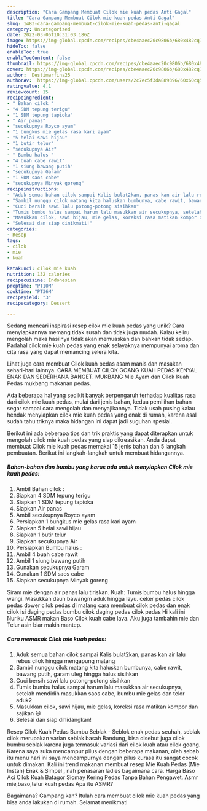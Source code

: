 ```yaml
---
description: "Cara Gampang Membuat Cilok mie kuah pedas Anti Gagal"
title: "Cara Gampang Membuat Cilok mie kuah pedas Anti Gagal"
slug: 1483-cara-gampang-membuat-cilok-mie-kuah-pedas-anti-gagal
category: Uncategorized
date: 2022-03-05T10:31:03.186Z
image: https://img-global.cpcdn.com/recipes/cbe4aaec20c9806b/680x482cq70/cilok-mie-kuah-pedas-foto-resep-utama.jpg
hideToc: false
enableToc: true
enableTocContent: false
thumbnail: https://img-global.cpcdn.com/recipes/cbe4aaec20c9806b/680x482cq70/cilok-mie-kuah-pedas-foto-resep-utama.jpg
cover: https://img-global.cpcdn.com/recipes/cbe4aaec20c9806b/680x482cq70/cilok-mie-kuah-pedas-foto-resep-utama.jpg
author:  Destimarfina25
authorAv:  https://img-global.cpcdn.com/users/2c7ec5f3da889396/60x60cq50/avatar.jpg
ratingvalue: 4.1
reviewcount: 15
recipeingredient:
- " Bahan cilok "
- "4 SDM tepung terigu"
- "1 SDM tepung tapioka"
- " Air panas"
- "secukupnya Royco ayam"
- "1 bungkus mie gelas rasa kari ayam"
- "5 helai sawi hijau"
- "1 butir telur"
- "secukupnya Air"
- " Bumbu halus "
- "4 buah cabe rawit"
- "1 siung bawang putih"
- "secukupnya Garam"
- "1 SDM saos cabe"
- "secukupnya Minyak goreng"
recipeinstructions:
- "Aduk semua bahan cilok sampai Kalis bulat2kan, panas kan air lalu rebus cilok hingga mengapung matang"
- "Sambil nunggu cilok matang kita haluskan bumbunya, cabe rawit, bawang putih, garam uleg hingga halus sisihkan"
- "Cuci bersih sawi lalu potong-potong sisihkan"
- "Tumis bumbu halus sampai harum lalu masukkan air secukupnya, setelah mendidih masukkan saos cabe, bumbu mie gelas dan telor aduk2"
- "Masukkan cilok, sawi hijau, mie gelas, koreksi rasa matikan kompor dan sajikan 😃"
- "Selesai dan siap dinikmati!"
categories:
- Resep
tags:
- cilok
- mie
- kuah

katakunci: cilok mie kuah 
nutrition: 132 calories
recipecuisine: Indonesian
preptime: "PT10M"
cooktime: "PT36M"
recipeyield: "3"
recipecategory: Dessert

---
```



Sedang mencari inspirasi resep cilok mie kuah pedas yang unik? Cara menyiapkannya memang tidak susah dan tidak juga mudah. Kalau keliru mengolah maka hasilnya tidak akan memuaskan dan bahkan tidak sedap. Padahal cilok mie kuah pedas yang enak selayaknya mempunyai aroma dan cita rasa yang dapat memancing selera kita.


Lihat juga cara membuat Cilok kuah pedas asam manis dan masakan sehari-hari lainnya. CARA MEMBUAT CILOK GOANG KUAH PEDAS KENYAL ENAK DAN SEDERHANA BANGET. MUKBANG Mie Ayam dan Cilok Kuah Pedas mukbang makanan pedas.

Ada beberapa hal yang sedikit banyak berpengaruh terhadap kualitas rasa dari cilok mie kuah pedas, mulai dari jenis bahan, kedua pemilihan bahan segar sampai cara mengolah dan menyajikannya. Tidak usah pusing kalau hendak menyiapkan cilok mie kuah pedas yang enak di rumah, karena asal sudah tahu triknya maka hidangan ini dapat jadi suguhan spesial.


Berikut ini ada beberapa tips dan trik praktis yang dapat diterapkan untuk mengolah cilok mie kuah pedas yang siap dikreasikan. Anda dapat membuat Cilok mie kuah pedas memakai 15 jenis bahan dan 5 langkah pembuatan. Berikut ini langkah-langkah untuk membuat hidangannya.

<!--inarticleads1-->

##### Bahan-bahan dan bumbu yang harus ada untuk menyiapkan Cilok mie kuah pedas:

1. Ambil  Bahan cilok :
1. Siapkan 4 SDM tepung terigu
1. Siapkan 1 SDM tepung tapioka
1. Siapkan  Air panas
1. Ambil secukupnya Royco ayam
1. Persiapkan 1 bungkus mie gelas rasa kari ayam
1. Siapkan 5 helai sawi hijau
1. Siapkan 1 butir telur
1. Siapkan secukupnya Air
1. Persiapkan  Bumbu halus :
1. Ambil 4 buah cabe rawit
1. Ambil 1 siung bawang putih
1. Gunakan secukupnya Garam
1. Gunakan 1 SDM saos cabe
1. Siapkan secukupnya Minyak goreng


Siram mie dengan air panas lalu tiriskan. Kuah: Tumis bumbu halus hingga wangi. Masukkan daun bawangm aduk hingga layu. ceker pedas cilok pedas dower cilok pedas di malang cara membuat cilok pedas dan enak cilok isi daging pedas bumbu cilok daging pedas cilok pedas Hi kali ini Nuriku ASMR makan Baso Cilok kuah cabe lava. Aku juga tambahin mie dan Telur asin biar makin mantep. 

<!--inarticleads2-->

##### Cara memasak Cilok mie kuah pedas:

1. Aduk semua bahan cilok sampai Kalis bulat2kan, panas kan air lalu rebus cilok hingga mengapung matang
1. Sambil nunggu cilok matang kita haluskan bumbunya, cabe rawit, bawang putih, garam uleg hingga halus sisihkan
1. Cuci bersih sawi lalu potong-potong sisihkan
1. Tumis bumbu halus sampai harum lalu masukkan air secukupnya, setelah mendidih masukkan saos cabe, bumbu mie gelas dan telor aduk2
1. Masukkan cilok, sawi hijau, mie gelas, koreksi rasa matikan kompor dan sajikan 😃
1. Selesai dan siap dihidangkan!

Resep Cilok Kuah Pedas Bumbu Seblak - Seblok enak pedas seuhah, seblak cilok merupakan varian seblak basah Bandung, bisa disebut juga cilok bumbu seblak karena juga termasuk variasi dari cilok kuah atau cilok goang. Karena saya suka mencampur pilus dengan beberapa makanan, oleh sebab itu menu hari ini saya mencampurnya dengan pilus kurasa itu sangat cocok untuk dimakan. Kali ini trend makanan membuat resep Mie Kuah Pedas (Mie Instan) Enak &amp; Simpel , nah penasaran ladies bagaimana cara. Harga Baso Aci Cilok Kuah Batagor Siomay Kering Pedas Tanpa Bahan Pengawet. Asmr mie,baso,telur kuah pedas Apa itu ASMR? 

Bagaimana? Gampang kan? Itulah cara membuat cilok mie kuah pedas yang bisa anda lakukan di rumah. Selamat menikmati
